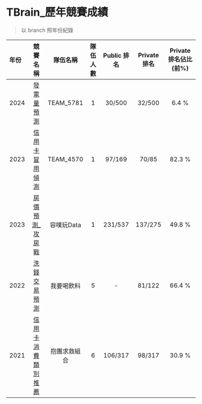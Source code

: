 # TBrain_歷年競賽成績
> 以 branch 照年份紀錄
  
| 年份 |   競賽名稱  | 隊伍名稱 | 隊伍人數 | Public 排名  | Private 排名 | Private 排名佔比(前%) |  
| :--  | :--------------: | :----: | :----: | :----: | :----: | :----: |
| 2024 | [發電量預測](https://tbrain.trendmicro.com.tw/Competitions/Details/36) | TEAM_5781 | 1 | 30/500 | 32/500 | 6.4 % |  
| 2023 | [信用卡冒用偵測](https://tbrain.trendmicro.com.tw/Competitions/Details/31) | TEAM_4570 | 1 | 97/169 | 70/85 | 82.3 % |  
| 2023 | [房價預測_攻房戰](https://tbrain.trendmicro.com.tw/Competitions/Details/30) | 容噗玩Data | 1 | 231/537 | 137/275 | 49.8 % |  
| 2022 | [洗錢交易預測](https://tbrain.trendmicro.com.tw/Competitions/Details/24) | 我要喝飲料 | 5 | - | 81/122 | 66.4 % |  
| 2021 | [信用卡消費類別推薦](https://tbrain.trendmicro.com.tw/Competitions/Details/18) | 抱團求救組合 | 6 | 106/317 | 98/317 | 30.9 % |  

